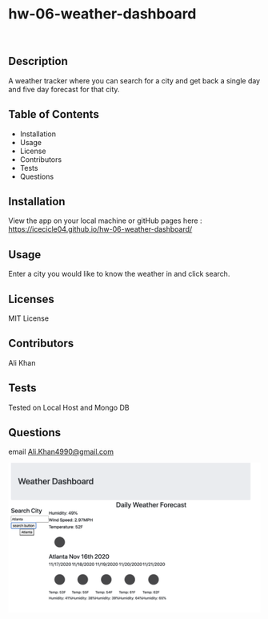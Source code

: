 # hw-06-weather-dashboard

![<ALT>](https://img.shields.io/badge/Weather-Dashboard-blue)

## Description

A weather tracker where you can search for a city and get back a single day and five day forecast for that city.

## Table of Contents

- Installation
- Usage
- License
- Contributors
- Tests
- Questions

## Installation

View the app on your local machine or gitHub pages here : https://icecicle04.github.io/hw-06-weather-dashboard/

## Usage

Enter a city you would like to know the weather in and click search.

## Licenses

MIT License

## Contributors

Ali Khan

## Tests

Tested on Local Host and Mongo DB

## Questions

email Ali.Khan4990@gmail.com

![homepage](./homepage.png)
